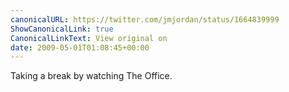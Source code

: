 ```yaml
---
canonicalURL: https://twitter.com/jmjordan/status/1664839999
ShowCanonicalLink: true
CanonicalLinkText: View original on
date: 2009-05-01T01:08:45+00:00
---
```

Taking a break by watching The Office.